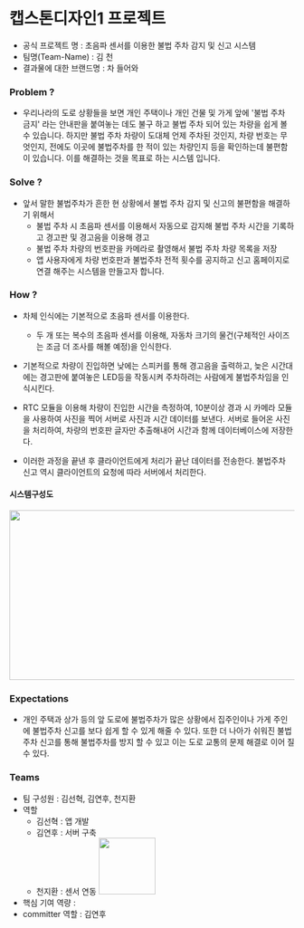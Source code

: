 캡스톤디자인1 프로젝트
======================

- 공식 프로젝트 명 	        : 초음파 센서를 이용한 불법 주차 감지 및 신고 시스템
- 팀명(Team-Name)          : 김 천
- 결과물에 대한 브랜드명 : 차 들어와



### Problem ?

- 우리나라의 도로 상황들을 보면 개인 주택이나 개인 건물 및 가게 앞에 '불법 주차 금지' 라는 안내판을 붙여놓는 데도 불구 하고 불법 주차 되어 있는 차량을 쉽게 볼 수 있습니다. 하지만 불법 주차 차량이 도대체 언제 주차된 것인지, 차량 번호는 무엇인지, 전에도 이곳에 불법주차를 한 적이 있는 차량인지 등을 확인하는데 불편함이 있습니다. 이를 해결하는 것을 목표로 하는 시스템 입니다. 

### Solve ?

- 앞서 말한 불법주차가 흔한 현 상황에서 불법 주차 감지 및 신고의 불편함을 해결하기 위해서
  - 불법 주차 시 초음파 센서를 이용해서 자동으로 감지해 불법 주차 시간을 기록하고 경고판 및 경고음을 이용해 경고 
  - 불법 주차 차량의 번호판을 카메라로 촬영해서 불법 주차 차량 목록을 저장
  - 앱 사용자에게 차량 번호판과 불법주차 전적 횟수를 공지하고 신고 홈페이지로 연결
    해주는 시스템을 만들고자 합니다.

### How ?

- 차체 인식에는 기본적으로 초음파 센서를 이용한다. 
  - 두 개 또는 복수의 초음파 센서를 이용해, 자동차 크기의 물건(구체적인 사이즈는 조금 더 조사를 해볼 예정)을 인식한다.

- 기본적으로 차량이 진입하면 낮에는 스피커를 통해 경고음을 출력하고, 늦은 시간대에는 경고판에 붙여놓은 LED등을 작동시켜 주차하려는 사람에게 불법주차임을 인식시킨다.
- RTC 모듈을 이용해 차량이 진입한 시간을 측정하여, 10분이상 경과 시 카메라 모듈을 사용하여 사진을 찍어 서버로 사진과 시간 데이터를 보낸다. 서버로 들어온 사진을 처리하여, 차량의 번호판 글자만 추출해내어 시간과 함께 데이터베이스에 저장한다.
- 이러한 과정을 끝낸 후 클라이언트에게 처리가 끝난 데이터를 전송한다. 불법주차 신고 역시 클라이언트의 요청에 따라 서버에서 처리한다.

#### 시스템구성도
<img src="https://github.com/YeonHoo-Kim/Capston_Design1_Projects/blob/master/images/%EC%8B%9C%EC%8A%A4%ED%85%9C%EA%B5%AC%EC%84%B1%EB%8F%84.jpg" width="1000" height="300">


### Expectations

- 개인 주택과 상가 등의 앞 도로에 불법주차가 많은 상황에서 집주인이나 가게 주인에 불법주차 신고를 보다 쉽게 할 수 있게 해줄 수 있다. 또한 더 나아가 쉬워진 불법 주차 신고를 통해 불법주차를 방지 할 수 있고 이는 도로 교통의 문제 해결로 이어 질 수 있다.

### Teams

- 팀 구성원 : 김선혁, 김연후, 천지환
- 역할
  - 김선혁 : 앱 개발
  - 김연후 : 서버 구축
  - 천지환 : 센서 연동  <img src="https://github.com/YeonHoo-Kim/Capston_Design1_Projects/blob/master/20141362_%EC%B2%9C%EC%A7%80%ED%99%98.jpg" width="100" height="100">
- 핵심 기여 역량 : 
- committer 역할 : 김연후
